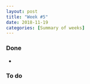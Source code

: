 ```yaml
---
layout: post
title: "Week #5"
date: 2018-11-19
categories: [Summary of weeks]
---
```

### Done
* 
### To do
